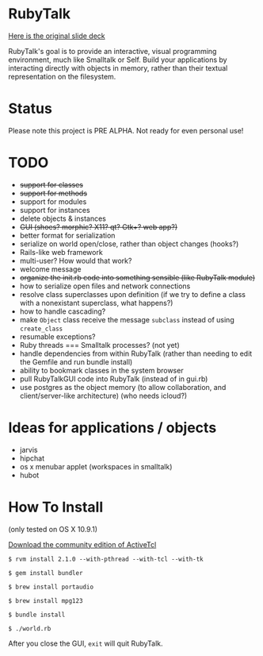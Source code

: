 RubyTalk
========

[Here is the original slide deck](https://docs.google.com/presentation/d/14CCKIB5iXrKT98HmsTGJHgk6ceFDPNabcDzhj25qvmY/edit?usp=sharing)

RubyTalk's goal is to provide an interactive, visual programming environment, much like Smalltalk or Self. Build your applications by interacting directly with objects in memory, rather than their textual representation on the filesystem.

Status
======

Please note this project is PRE ALPHA. Not ready for even personal use!

# TODO

- ~~support for classes~~
- ~~support for methods~~
- support for modules
- support for instances
- delete objects & instances
- ~~GUI (shoes? morphic? X11? qt? Gtk+? web app?)~~
- better format for serialization
- serialize on world open/close, rather than object changes (hooks?)
- Rails-like web framework
- multi-user? How would that work?
- welcome message
- ~~organize the init.rb code into something sensible (like RubyTalk module)~~
- how to serialize open files and network connections
- resolve class superclasses upon definition (if we try to define a class with a nonexistant superclass, what happens?)
- how to handle cascading?
- make `Object` class receive the message `subclass` instead of using `create_class`
- resumable exceptions?
- Ruby threads === Smalltalk processes? (not yet)
- handle dependencies from within RubyTalk (rather than needing to edit the Gemfile and run bundle install)
- ability to bookmark classes in the system browser
- pull RubyTalkGUI code into RubyTalk (instead of in gui.rb)
- use postgres as the object memory (to allow collaboration, and client/server-like architecture) (who needs icloud?)

# Ideas for applications / objects

- jarvis
- hipchat
- os x menubar applet (workspaces in smalltalk)
- hubot


How To Install
=============

(only tested on OS X 10.9.1)

[Download the community edition of ActiveTcl](http://www.activestate.com/activetcl)

```
$ rvm install 2.1.0 --with-pthread --with-tcl --with-tk

$ gem install bundler

$ brew install portaudio

$ brew install mpg123

$ bundle install

$ ./world.rb

```

After you close the GUI, `exit` will quit RubyTalk.
